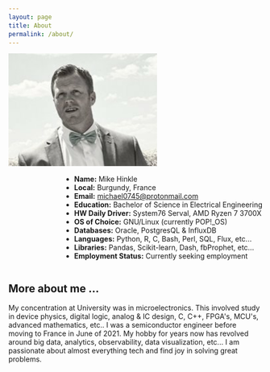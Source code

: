 ```yaml
---
layout: page
title: About
permalink: /about/
---
```

<div style="display: inline-block;">
  <img src="/assets/my_pic.png" alt="drawing" style="text-align: center;"/>
  <div style="float: right;">
    <ul>
      <li><b>Name:</b>              Mike Hinkle</li>
      <li><b>Local:</b>             Burgundy, France</li>
      <li><b>Email:</b>           
        <a href="mailto:michael0745@protonmail.com?Subject=Sent%20from%20About%20page%20on%20github">
        michael0745@protonmail.com</a></li>
      <li><b>Education:</b>         Bachelor of Science in Electrical Engineering</li>
      <li><b>HW Daily Driver:</b>   System76 Serval, AMD Ryzen 7 3700X</li>
      <li><b>OS of Choice:</b>      GNU/Linux (currently POP!_OS)</li>
      <li><b>Databases:</b>         Oracle, PostgresQL & InfluxDB</li>
      <li><b>Languages:</b>         Python, R, C, Bash, Perl, SQL, Flux, etc...</li>
      <li><b>Libraries:</b>         Pandas, Scikit-learn, Dash, fbProphet, etc...</li>
      <li><b>Employment Status:</b> Currently seeking employment</li>
    </ul>
  </div>
</div>

## More about me ...

My concentration at University was in microelectronics. This involved study in device physics, 
digital logic, analog & IC design, C, C++, FPGA's, MCU's, advanced mathematics, etc.. I was
a semiconductor engineer before moving to France in June of 2021. My hobby for years now has
revolved around big data, analytics, observability, data visualization, etc... I am passionate 
about almost everything tech and find joy in solving great problems. 
